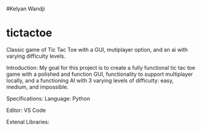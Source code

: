 #Kelyan Wandji
# tictactoe
Classic game of Tic Tac Toe with a GUI, mutiplayer option, and an ai with varying difficulty levels.

Introduction: 
My goal for this project is to create a fully functional tic tac toe game with a polished and function GUI, functionality to support multiplayer locally, and a functioning AI with 3 varying levels of difficulty: easy, medium, and impossible. 

Specifications:
  Language: Python 
  
  
  
  Editor: VS Code
  
  
  
  
  Extenal Libraries: 


